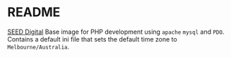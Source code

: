 # README


[SEED Digital](http://seeddigital.co) Base image for PHP development using `apache` `mysql` and `PDO`. Contains a default ini file that sets the default time zone to `Melbourne/Australia`. 